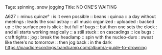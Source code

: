 Tags: spinning, snow jogging
Title: NO ONE'S WAITING
  
∆627 :: minus quinze° : is it even possible :: beans : quinoa :: a day without meetings : leads the soul astray :: all music organized : uploaded : backed up :: the surface pro is slick : but full of bugs :: but then one sets the clock : and all starts working magically :: a still stuck : on cascadings :: ice bugs : craft tights : jog : break the headlamp :: spin with the nucleo-duro : sweat like there's no tomorrow :: then jog back : in the dark
<https://ioaudiorecordings.bandcamp.com/album/a-guide-to-drowning>